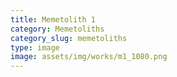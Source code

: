 ```yaml
---
title: Memetolith 1
category: Memetoliths
category_slug: memetoliths
type: image
image: assets/img/works/m1_1080.png
---
```

